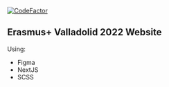 [![CodeFactor](https://www.codefactor.io/repository/github/majcheradam/erasmus-website/badge)](https://www.codefactor.io/repository/github/majcheradam/erasmus-website)

## Erasmus+ Valladolid 2022 Website

Using:

- Figma
- NextJS
- SCSS

